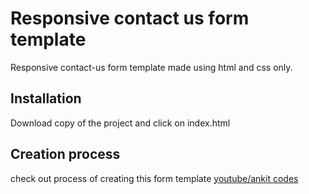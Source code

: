 # Responsive contact us form template
Responsive contact-us form template made using html and css only.
## Installation
Download copy of the project and click on index.html
## Creation process
check out process of creating this form template
[youtube/ankit codes](https://youtu.be/Axl5-9oDjDw)
